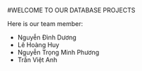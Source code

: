 #WELCOME TO OUR DATABASE PROJECTS

Here is our team member:
+ Nguyễn Đình Dương
+ Lê Hoàng Huy
+ Nguyễn Trọng Minh Phương
+ Trần Việt Anh